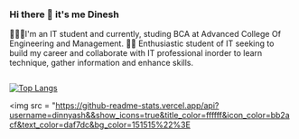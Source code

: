 ### Hi there 👋 it's me Dinesh
👨🏻‍💻I'm an IT student and currently, studing BCA at Advanced College Of Engineering and Management.
🙋🏻 Enthusiastic student of IT seeking to build my career and collaborate with IT professional inorder to learn technique, gather information and enhance skills.

<img src="https://komarev.com/ghpvc/?username=your-github-dinnyash&style=flat-square&color=blue" alt=""/>
 
 


[![Top Langs](https://github-readme-stats.vercel.app/api/top-langs/?username=dinnyash&layout=compact&theme=vision-friendly-dark)](https://github.com/dinnayash/github-readme-stats)

<img src = "https://github-readme-stats.vercel.app/api?username=dinnyash&&show_icons=true&title_color=ffffff&icon_color=bb2acf&text_color=daf7dc&bg_color=151515%22%3E





